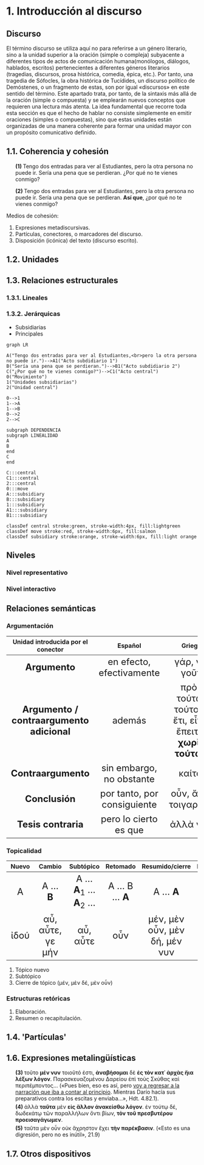# 1. Introducción al discurso

<style>
    .parentesis {
  list-style: none;
  counter-reset: item; /* Solo en la primera lista */}

.parentesis li {
  counter-increment: item;
  margin-bottom: 5px;}

.parentesis li::before {
  content: "(" counter(item) ") ";
  font-weight: bold;}

/* En la segunda lista (continuar), NO hacemos counter-reset */
.parentesis.continuar {
  counter-reset: none;}

 td {font-size:  24px;}

    </style>

## Discurso

El término discurso se utiliza aquí no para referirse a un género literario, sino a la unidad superior a la oración (simple o compleja) subyacente a diferentes tipos de actos de comunicación humana(monólogos, diálogos, hablados, escritos) pertenecientes a diferentes géneros literarios (tragedias, discursos, prosa histórica, comedia, épica, etc.). Por tanto, una tragedia de Sófocles, la obra histórica de Tucídides, un discurso político de Demóstenes, o un fragmento de estas, son por igual «discursos» en este sentido del término. Este apartado trata, por tanto, de la sintaxis más allá de la oración (simple o compuesta) y se emplearán nuevos conceptos que requieren una lectura más atenta. La idea fundamental que recorre toda esta sección es que el hecho de hablar no consiste simplemente en emitir oraciones (simples o compuestas), sino que estas unidades están organizadas de una manera coherente para formar una unidad mayor con un propósito comunicativo definido.

## 1.1. Coherencia y cohesión

<ol class="parentesis" start="1">
<li>Tengo dos entradas para ver al Estudiantes, pero la otra persona no puede ir. Sería una pena que se perdieran. ¿Por qué no te vienes conmigo?
</li>
</ol>
<ol class="parentesis continuar" start="">
<li>Tengo dos entradas para ver al Estudiantes, pero la otra persona no puede ir. Sería una pena que se perdieran. <b>Así que</b>, ¿por qué no te vienes conmigo?
</li>
</ol>

Medios de cohesión:

1. Expresiones metadiscursivas.
2. Partículas, conectores, o marcadores del discurso.
3. Disposición (icónica) del texto (discurso escrito).


## 1.2. Unidades

## 1.3. Relaciones estructurales

### 1.3.1. Lineales

### 1.3.2. Jerárquicas

- Subsidiarias
- Principales


```mermaid
graph LR

A("Tengo dos entradas para ver al Estudiantes,<br>pero la otra persona no puede ir.")-->A1("Acto subdidiario 1")
B("Sería una pena que se perdieran.")-->B1("Acto subdidiario 2")
C("¿Por qué no te vienes conmigo?")-->C1("Acto central")
0("Movimiento")
1("Unidades subsidiarias")
2("Unidad central")

0-->1
1-->A
1-->B
0-->2
2-->C

subgraph DEPENDENCIA
subgraph LINEALIDAD
A
B
end
C
end

C:::central
C1:::central
2:::central
0:::move
A:::subsidiary
B:::subsidiary
1:::subsidiary
A1:::subsidiary
B1:::subsidiary

classDef central stroke:green, stroke-width:4px, fill:lightgreen
classDef move stroke:red, stroke-width:6px, fill:salmon
classDef subsidiary stroke:orange, stroke-width:6px, fill:light orange

```

## Niveles

### Nivel representativo

### Nivel interactivo

## Relaciones semánticas

### Argumentación

|Unidad introducida por el conector | Español | Griego |
| :---: | :---: | :---: |
| **Argumento** | en efecto, efectivamente | γάρ, γε, γοῦν |
| **Argumento /<br>contraargumento adicional** | además | πρὸς τούτῳ/τούτοις, ἔτι, εἶτα, ἔπειτα, **χωρὶς τούτων**|
| **Contraargumento**| sin embargo, no obstante| καίτοι|
| **Conclusión**| por tanto, por consiguiente| οὖν, ἄρα, τοιγαροῦν|
| **Tesis contraria**| pero lo cierto es que| ἀλλὰ γάρ| 


### Topicalidad

| Nuevo |      Cambio      |       Subtópico       |   Retomado    |        Resumido/cierre        |    Excurso    |
|:-----:|:----------------:|:---------------------:|:-------------:|:-----------------------------:|:-------------:|
|   A   |    A … **B**     | A … **A**<sub>1</sub> … **A**<sub>2</sub> … | A … B … **A** |           A … **A**           | A … **B** … A |
| ἰδού  | αὖ, αὖτε, γε μήν |       αὖ, αὖτε        |      οὖν      | μέν, μὲν οὖν, μὲν δή, μέν νυν |      γάρ      |

1. Tópico nuevo
2. Subtópico
3. Cierre de tópico (μέν, μὲν δέ, μὲν οὖν)

### Estructuras retóricas

1. Elaboración.
2. Resumen o recapitulación.

## 1.4. 'Partículas'

## 1.6. Expresiones metalingüísticas

<ol class="parentesis continuar">
<li>τοῦτο <b>μέν νυν</b> τοιοῦτό ἐστι, <b>ἀναβήσομαι</b> δὲ <b>ἐς τὸν κατ᾿ ἀρχὰς ἤια λέξων λόγον</b>. Παρασκευαζομένου Δαρείου ἐπὶ τοὺς Σκύθας καὶ περιπέμποντος… («Pues bien, eso es así, pero <ins>voy a regresar a la narración que iba a contar al principio</ins>. Mientras Darío hacía sus preparativos contra los escitas y enviaba…», Hdt. 4.82.1).
</li>
<li>ἀλλὰ <b>ταῦτα</b> μὲν <b>εἰς ἄλλον ἀνακείσθω λόγον</b>. ἐν τούτῳ δέ, δωδεκάτῳ τῶν παραλλήλων ὄντι βίων, <b>τὸν τοῦ πρεσβυτέρου προεισαγάγωμεν</b>.</li>
<li>ταῦτα μὲν οὖν οὐκ ἄχρηστον ἔχει <b>τὴν παρέκβασιν</b>. («Esto es una digresión, pero no es inútil», 21.9)</li>
</ol>

## 1.7. Otros dispositivos
